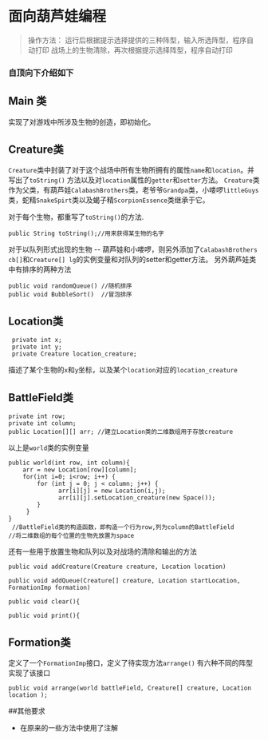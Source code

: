 # 面向葫芦娃编程

> 操作方法：
运行后根据提示选择提供的三种阵型，输入所选阵型，程序自动打印
战场上的生物清除，再次根据提示选择阵型，程序自动打印


### 自顶向下介绍如下


## Main 类

实现了对游戏中所涉及生物的创造，即初始化。



## Creature类

`Creature`类中封装了对于这个战场中所有生物所拥有的属性`name`和`location`。并写出了`toString()` 方法以及对`location`属性的`getter`和`setter`方法。
`Creature`类作为父类，有葫芦娃`CalabashBrothers`类，老爷爷`Grandpa`类，小喽啰`littleGuys`类，蛇精`SnakeSpirt`类以及蝎子精`ScorpionEssence`类继承于它。

对于每个生物，都重写了`toString()`的方法.
```
public String toString();//用来获得某生物的名字
   ```
对于以队列形式出现的生物 -- 葫芦娃和小喽啰，则另外添加了`CalabashBrothers cb[]`和`Creature[] lg`的实例变量和对队列的setter和getter方法。
另外葫芦娃类中有排序的两种方法
```
public void randomQueue() //随机排序
public void BubbleSort()  //冒泡排序
```

## Location类
```
 private int x;
 private int y;
 private Creature location_creature;
```
描述了某个生物的`x`和`y`坐标，以及某个`location`对应的`location_creature`

## BattleField类
```
private int row;
private int column;
public Location[][] arr; //建立Location类的二维数组用于存放creature
```
以上是`world`类的实例变量

```
public world(int row, int column){
    arr = new Location[row][column];
    for(int i=0; i<row; i++) {
        for (int j = 0; j < column; j++) {
              arr[i][j] = new Location(i,j);
              arr[i][j].setLocation_creature(new Space());
        }
     }        
}
 //BattleField类的构造函数，即构造一个行为row,列为column的BattleField
//将二维数组的每个位置的生物先放置为space
```


还有一些用于放置生物和队列以及对战场的清除和输出的方法
```
public void addCreature(Creature creature, Location location)

public void addQueue(Creature[] creature, Location startLocation, FormationImp formation)

public void clear(){

public void print(){
```


## Formation类

定义了一个`FormationImp`接口，定义了待实现方法`arrange()`
有六种不同的阵型实现了该接口
```
public void arrange(world battleField, Creature[] creature, Location location );
```


##其他要求
- 在原来的一些方法中使用了注解

